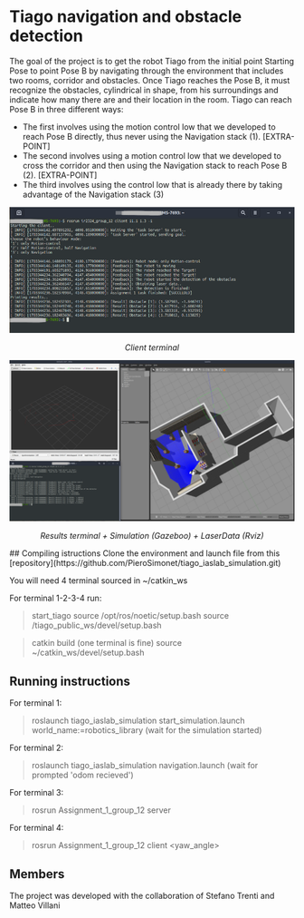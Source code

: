 # Tiago navigation and obstacle detection

The goal of the project is to get the robot Tiago from the initial point Starting Pose to point Pose B by navigating through the environment that includes two rooms, corridor and obstacles. Once Tiago reaches the Pose B, it must recognize the obstacles, cylindrical in shape, from his surroundings and indicate how many there are and their location in the room.
Tiago can reach Pose B in three different ways:
 - The first involves using the motion control low that we developed to reach Pose B directly, thus never using the Navigation stack (1). [EXTRA-POINT]
- The second involves using a motion control low that we developed to cross the corridor and then using the Navigation stack to reach Pose B (2). [EXTRA-POINT]
- The third involves using the control low that is already there by taking advantage of the Navigation stack (3)

<div align="center">
  <img src="media/client.png" alt="Client terminal" title="Client terminal" />
  <p><em>Client terminal</em></p>
</div>

<div align="center">
  <img src="media/result.png" alt="Results terminal + Simulation (Gazeboo) + LaserData (Rviz)" title="Results terminal + Simulation (Gazeboo) + LaserData (Rviz)" />
  <p><em>Results terminal + Simulation (Gazeboo) + LaserData (Rviz)</em></p>
</div>
## Compiling istructions
Clone the environment and launch file from this [repository](https://github.com/PieroSimonet/tiago_iaslab_simulation.git)

You will need 4 terminal sourced in ~/catkin_ws

For terminal 1-2-3-4 run:

> start_tiago
> source /opt/ros/noetic/setup.bash 
> source /tiago_public_ws/devel/setup.bash

> catkin build  (one terminal is fine)
> source ~/catkin_ws/devel/setup.bash

## Running instructions

For terminal 1:
> roslaunch tiago_iaslab_simulation start_simulation.launch world_name:=robotics_library
(wait for the simulation started)

For terminal 2:
> roslaunch tiago_iaslab_simulation navigation.launch
(wait for prompted 'odom recieved')

For terminal 3:
> rosrun Assignment_1_group_12 server

For terminal 4:
> rosrun Assignment_1_group_12 client <x> <y> <yaw_angle>

## Members
The project was developed with the collaboration of Stefano Trenti and Matteo Villani
